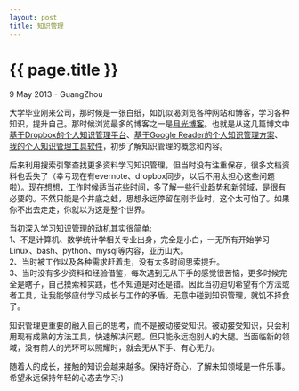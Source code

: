 ```yaml
---
layout: post
title: 知识管理
---
```


 {{ page.title }}
================
<p class="meta">9 May 2013 - GuangZhou</p>


大学毕业刚来公司，那时候是一张白纸，如饥似渴浏览各种网站和博客，学习各种知识，提升自己。那时候浏览最多的博客之一是[月光博客](http://www.williamlong.info/)。也就是从这几篇博文中[基于Dropbox的个人知识管理平台](http://www.williamlong.info/archives/2160.html)、[基于Google Reader的个人知识管理方案](http://www.williamlong.info/archives/2172.html)、[我的个人知识管理工具软件](http://www.williamlong.info/archives/2176.html)，初步了解知识管理的概念和内容。  
  
  
后来利用搜索引擎查找更多资料学习知识管理，但当时没有注重保存，很多文档资料也丢失了（幸亏现在有evernote、dropbox同步，以后不用太担心这些问题啦）。现在想想，工作时候适当花些时间，多了解一些行业趋势和新领域，是很有必要的。不然只能是个井底之蛙，思想永远停留在刚毕业时，这个太可怕了。如果你不出去走走，你就以为这是整个世界。  
  
  
当初深入学习知识管理的动机其实很简单:    
1、不是计算机、数学统计学相关专业出身，完全是小白，一无所有开始学习Linux、bash、python、mysql等内容，亚历山大。  
2、当时被工作以及各种需求赶着走，没有太多时间思索提升。  
3、当时没有多少资料和经验借鉴，每次遇到无从下手的感觉很苦恼，更多时候完全是瞎子，自己摸索和实践，也不知道是对还是错。因此当初迫切希望有个方法或者工具，让我能够应付学习成长与工作的矛盾。无意中碰到知识管理，就饥不择食了。  
  
  
知识管理更重要的融入自己的思考，而不是被动接受知识。被动接受知识，只会利用现有成熟的方法工具，快速解决问题。但只能永远抱别人的大腿。当面临新的领域，没有前人的光环可以照耀时，就会无从下手、有心无力。
  
       
随着人的成长，接触的知识会越来越多。保持好奇心，了解未知领域是一件乐事。希望永远保持年轻的心态去学习:)

